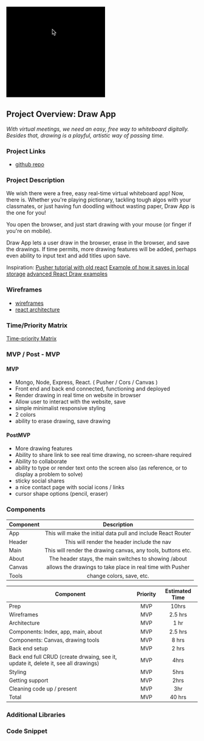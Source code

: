 ![](hello-world.gif)

## Project Overview: Draw App

_With virtual meetings, we need an easy, free way to whiteboard digitally. Besides that, drawing is  a playful, artistic way of passing time._

### Project Links

- [github repo](https://github.com/mzprizm/draw-app)

### Project Description

We wish there were a free, easy real-time virtual whiteboard app! Now, there is. Whether you're playing pictionary, tackling tough algos with your classmates, or just having fun doodling without wasting paper, Draw App is the one for you!

You open the browser, and just start drawing with your mouse (or finger if you're on mobile). 

Draw App lets a user draw in the browser, erase in the browser, and save the drawings.  If time permits, more drawing features will be added, perhaps even ability to input text and add titles upon save. 

Inspiration:
[Pusher tutorial with old react](https://pusher.com/tutorials/live-paint-react)
[Example of how it saves in local storage](https://github.com/embiem/react-canvas-draw/blob/master/demo/src/index.js)
[advanced React Draw examples](https://embiem.github.io/react-canvas-draw/)

### Wireframes

- [wireframes](https://www.figma.com/file/mzIVbu3QmRXZAXlVXXMbs6/Untitled?node-id=0%3A1)
- [react architecture](https://docs.google.com/drawings/d/1doPdkU9MWTkRGpOQoilYF5nI2cV_w947-W5oUYJeCJo/edit?usp=sharing)

### Time/Priority Matrix
[Time-priority Matrix](https://docs.google.com/drawings/d/1pRNoZt9zOMwXjxH9K_5iqyELHGdzMLLsa-bx95cAjXs/edit?usp=sharing)

### MVP / Post - MVP
#### MVP 
- Mongo, Node, Express, React. ( Pusher / Cors / Canvas )
- Front end and back end connected, functioning and deployed
- Render drawing in real time on website in browser
- Allow user to interact with the website, save 
- simple minimalist responsive styling 
- 2 colors
- ability to erase drawing, save drawing

#### PostMVP 

- More drawing features
- Ability to share link to see real time drawing, no screen-share required
- Ability to collaborate
- ability to type or render text onto the screen also (as reference, or to display a problem to solve)
- sticky social shares
- a nice contact page with social icons / links
- cursor shape options (pencil, eraser)

### Components
| Component | Description | 
| --- | :---: |  
| App | This will make the initial data pull and include React Router| 
| Header | This will render the header include the nav | 
| Main | This will render the drawing canvas, any tools, buttons etc. | 
| About | The header stays, the main switches to showing /about | 
| Canvas | allows the drawings to take place in real time with Pusher
| Tools | change colors, save, etc. |

| Component | Priority | Estimated Time | 
| --- | :---: |  :---: | 
| Prep | MVP | 10hrs|
| Wireframes | MVP | 2.5 hrs |
| Architecture | MVP | 1 hr |
| Components: Index, app, main, about | MVP | 2.5 hrs | 
| Components: Canvas, drawing tools | MVP | 8 hrs | 
| Back end setup |  MVP | 2 hrs |
| Back end full CRUD (create drwaing, see it, update it, delete it, see all drawings) | MVP | 4hrs |
| Styling | MVP | 5hrs | 
| Getting support | MVP | 2hrs | 
| Cleaning code up / present | MVP | 3hr | 
| Total | MVP | 40 hrs| 


### Additional Libraries

### Code Snippet
